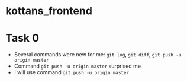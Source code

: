 # kottans_frontend

# Task 0
* Several commands were new for me: `git log`, `git diff`, `git push -u origin master`
* Command `git push -u origin master` surprised me
* I will use command `git push -u origin master`

